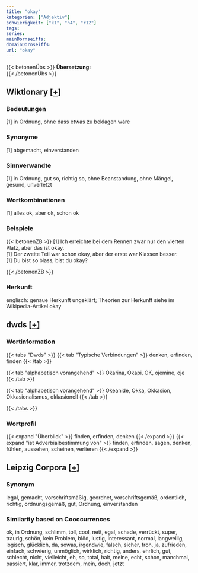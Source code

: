 ```yaml
---
title: "okay"
kategorien: ["Adjektiv"]
schwierigkeit: ["k1", "h4", "r12"]
tags:
series:
mainDornseiffs:
domainDornseiffs:
url: "okay"
---
```


{{< betonenÜbs >}}
**Übersetzung:**  
{{< /betonenÜbs >}}

## Wiktionary [[+](https://de.wiktionary.org/wiki/okay)]

### Bedeutungen
[1] in Ordnung, ohne dass etwas zu beklagen wäre  

### Synonyme
[1] abgemacht, einverstanden  

### Sinnverwandte
[1] in Ordnung, gut so, richtig so, ohne Beanstandung, ohne Mängel, gesund, unverletzt  

### Wortkombinationen
[1] alles ok, aber ok, schon ok  

### Beispiele
{{< betonenZB >}}
[1] Ich erreichte bei dem Rennen zwar nur den vierten Platz, aber das ist okay.  
[1] Der zweite Teil war schon okay, aber der erste war Klassen besser.  
[1] Du bist so blass, bist du okay?  

{{< /betonenZB >}}
### Herkunft
englisch: genaue Herkunft ungeklärt; Theorien zur Herkunft siehe im Wikipedia-Artikel okay  



## dwds [[+](https://www.dwds.de/wb/okay)]

### Wortinformation
{{< tabs "Dwds" >}}
{{< tab "Typische Verbindungen" >}}
denken, erfinden, finden
{{< /tab >}}

{{< tab "alphabetisch vorangehend" >}}
Okarina, Okapi, OK, ojemine, oje
{{< /tab >}}

{{< tab "alphabetisch vorangehend" >}}
Okeanide, Okka, Okkasion, Okkasionalismus, okkasionell
{{< /tab >}}

{{< /tabs >}}

### Wortprofil
{{< expand "Überblick" >}} finden, erfinden, denken {{< /expand >}}
{{< expand "ist Adverbialbestimmung von" >}} finden, erfinden, sagen, denken, fühlen, aussehen, scheinen, verlieren {{< /expand >}}

## Leipzig Corpora [[+](https://corpora.uni-leipzig.de/en/res?word=okay&corpusId=deu_newscrawl-public_2018)]


### Synonym
legal, gemacht, vorschriftsmäßig, geordnet, vorschriftsgemäß, ordentlich, richtig, ordnungsgemäß, gut, Ordnung, einverstanden


### Similarity based on Cooccurrences
ok, in Ordnung, schlimm, toll, cool, nett, egal, schade, verrückt, super, traurig, schön, kein Problem, blöd, lustig, interessant, normal, langweilig, logisch, glücklich, da, sowas, irgendwie, falsch, sicher, froh, ja, zufrieden, einfach, schwierig, unmöglich, wirklich, richtig, anders, ehrlich, gut, schlecht, nicht, vielleicht, eh, so, total, halt, meine, echt, schon, manchmal, passiert, klar, immer, trotzdem, mein, doch, jetzt


